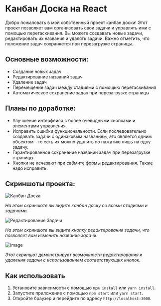 # Канбан Доска на React

Добро пожаловать в мой собственный проект канбан доски! Этот проект позволяет вам организовать свои задачи и управлять ими с помощью перетаскивания. Вы можете создавать новые задачи, редактировать их названия и удалять задачи. Важно отметить, что положение задач сохраняется при перезагрузке страницы.

## Основные возможности:
- Создание новых задач
- Редактирование названий задач
- Удаление задач
- Перемещение задач между стадиями с помощью перетаскивания
- Автоматическое сохранение задач при перезагрузке страницы

## Планы по доработке:
- Улучшение интерфейса с более очевидными кнопками и элементами управления.
- Исправить ошибки функциональности. Если последовательно создавать задачи с одинаковым названием, это является одним объектом - то есть их можно удалить по нажатию лишь на одну задачу.
- Гарантированное сохранение названий задач при перезагрузке страницы.
- Кнопки не исчезают при сабмите формы редактирования. Также надо исправить.

## Скриншоты проекта:

![Канбан Доска](https://github.com/SKom2/kanban-desk/assets/103752057/4ac5a0bd-3ff4-4e20-8cda-8bb34b0c8c5b)

*На этом скриншоте вы видите канбан доску со всеми стадиями и задачами.*

![Редактирование Задачи](https://github.com/SKom2/kanban-desk/assets/103752057/8abf9bac-044a-4917-a61e-41cd9088c249)

*На этом скриншоте вы видите кнопку редактирования задачи, что позволяет вам изменить название задачи.*

![image](https://github.com/SKom2/kanban-desk/assets/103752057/da4d0808-35b6-4cf8-8e51-2f067036afaa)

*Этот скриншот демонстрирует возможности редактирования и удаления задачи с использованием соответствующих кнопок.*

## Как использовать
1. Установите зависимости с помощью `npm install` или `yarn install`.
2. Запустите приложение с помощью `npm start` или `yarn start`.
3. Откройте браузер и перейдите по адресу `http://localhost:3000`.



